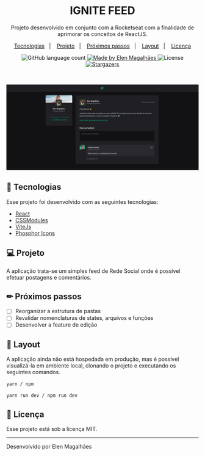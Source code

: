 <h1 align="center"> IGNITE FEED </h1>

<p align="center">
Projeto desenvolvido em conjunto com a Rocketseat com a finalidade de aprimorar os conceitos de ReactJS.
</p>

<p align="center">
  <a href="#-tecnologias">Tecnologias</a>&nbsp;&nbsp;&nbsp;|&nbsp;&nbsp;&nbsp;
  <a href="#-projeto">Projeto</a>&nbsp;&nbsp;&nbsp;|&nbsp;&nbsp;&nbsp;
  <a href="#-próximos-passos">Próximos passos</a>&nbsp;&nbsp;&nbsp;|&nbsp;&nbsp;&nbsp;
  <a href="#-layout">Layout</a>&nbsp;&nbsp;&nbsp;|&nbsp;&nbsp;&nbsp;
  <a href="#memo-licença">Licença</a>
</p>

<p align="center"> 
  <img alt="GitHub language count" src="https://img.shields.io/github/languages/count/elenmagalhaes/ignite-feed-web?color=49AA26">
  <a href="https://rocketseat.com.br">
    <img alt="Made by Elen Magalhães" src="https://img.shields.io/badge/made%20by-Elen Magalhães-%49AA26">
  </a>
  <img alt="License" src="https://img.shields.io/static/v1?label=license&message=MIT&color=49AA26&labelColor=000000">
  <a href="https://github.com/elenmagalhaes/ignite-feed-web/stargazers">
    <img alt="Stargazers" src="https://img.shields.io/github/stars/elenmagalhaes/ignite-feed-web?style=social">
  </a>
</p>

<br>

<p align="center">
  <img alt="ignite-feed" src=".github/project_overview.png" weight="100%">
</p>

## 🚀 Tecnologias

Esse projeto foi desenvolvido com as seguintes tecnologias:

- [React](https://pt-br.reactjs.org)
- [CSSModules](https://github.com/css-modules/css-modules)
- [ViteJs](https://vitejs.dev)
- [Phosphor Icons](https://github.com/phosphor-icons/homepage)

## 💻 Projeto

A aplicação trata-se um simples feed de Rede Social onde é possível efetuar postagens e comentários.

## ✏ Próximos passos

- [ ] Reorganizar a estrutura de pastas
- [ ] Revalidar nomenclaturas de states, arquivos e funções
- [ ] Desenvolver a feature de edição

## 🔖 Layout

A aplicação ainda não está hospedada em produção, mas é possível visualizá-la em ambiente local, clonando o projeto e executando os seguintes comandos.

```
yarn / npm
```

```
yarn run dev / npm run dev
```

## :memo: Licença

Esse projeto está sob a licença MIT.

---

Desenvolvido por Elen Magalhães
